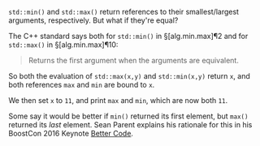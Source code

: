 `std::min()` and `std::max()` return references to their smallest/largest arguments, respectively. But what if they're equal?

The C++ standard says both for `std::min()` in §[alg.min.max]¶2 and for `std::max()` in §[alg.min.max]¶10:

> Returns the first argument when the arguments are equivalent.

So both the evaluation of `std::max(x,y)` and `std::min(x,y)` return `x`, and both references `max` and `min` are bound to `x`.

We then set `x` to `11`, and print `max` and `min`, which are now both `11`.

Some say it would be better if `min()` returned its first element, but `max()` returned its *last* element. Sean Parent explains his rationale for this in his BoostCon 2016 Keynote [Better Code](https://www.youtube.com/watch?v=giNtMitSdfQ&t=1448s).